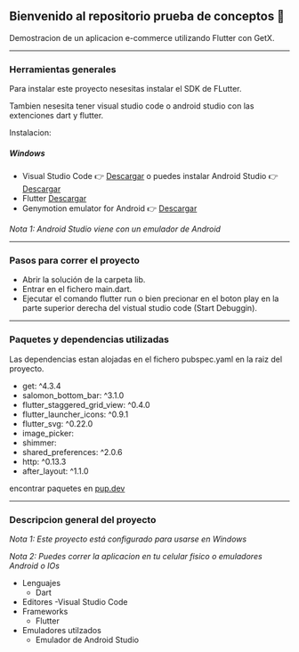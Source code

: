 ## Bienvenido al repositorio prueba de conceptos 📱

Demostracion de un aplicacion e-commerce utilizando Flutter con GetX.

------------
### Herramientas generales

Para instalar este proyecto nesesitas instalar el SDK de FLutter.

Tambien nesesita tener visual studio code o android studio con las extenciones dart y flutter.

Instalacion:

##### Windows
- Visual Studio Code   👉 [Descargar](https://code.visualstudio.com/ "Descargar") o puedes instalar Android Studio   👉 [Descargar](https://developer.android.com/studio?hl=es-419&gclid=Cj0KCQjwu7OIBhCsARIsALxCUaO5PyDfN71LXr7HABTa4cMFemhVfqVXet2pXzfU-bWC630h6C4V5KkaAvtNEALw_wcB&gclsrc=aw.ds "Descargar")
- Flutter [Descargar](https://flutter.dev/?gclid=Cj0KCQjwu7OIBhCsARIsALxCUaOaX8gmgmcYJ8GDozs4G_3OhLfUQYS_-BkMuHTA1qKlxHTUEzYxmLEaAlHxEALw_wcB&gclsrc=aw.ds "Descargar")
- Genymotion emulator for  Android    👉 [Descargar](https://www.genymotion.com/ "Descargar")
 
*Nota 1: Android Studio viene con un emulador de Android*

------------


### Pasos para correr el proyecto
- Abrir la solución de la carpeta lib.
- Entrar en el fichero main.dart.
- Ejecutar el comando flutter run o bien precionar en el boton play en la parte superior derecha del vistual studio code (Start Debuggin).

------------

### Paquetes y dependencias utilizadas 
Las dependencias estan alojadas en el fichero pubspec.yaml en la raiz del proyecto.
-   get: ^4.3.4
-  salomon_bottom_bar: ^3.1.0
-  flutter_staggered_grid_view: ^0.4.0
-  flutter_launcher_icons: ^0.9.1
-  flutter_svg: ^0.22.0
-  image_picker:
-  shimmer:
-  shared_preferences: ^2.0.6
-  http: ^0.13.3
-  after_layout: ^1.1.0

encontrar paquetes en [pup.dev](https://pub.dev/ "pup.dev")

------------

### Descripcion general del proyecto 
*Nota 1: Este proyecto  está configurado para usarse en Windows*

*Nota 2:  Puedes correr la aplicacion en tu celular fisico o emuladores Android o IOs*

- Lenguajes
	- Dart
- Editores
	-Visual Studio Code
- Frameworks
	- Flutter
- Emuladores utilzados
	- Emulador de Android Studio





